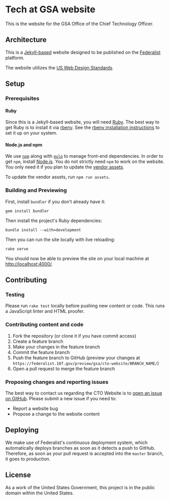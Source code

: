 # Tech at GSA website

This is the website for the GSA Office of the Chief Technology Officer.

## Architecture

This is a [Jekyll-based](http://jekyllrb.com/) website designed to be published on the
[Federalist](https://federalist.18f.gov/) platform.

The website utilizes the [US Web Design Standards](https://standards.usa.gov/).

## Setup

### Prerequisites

#### Ruby

Since this is a Jekyll-based website, you will need [Ruby](https://www.ruby-lang.org/en/). The best way to get
Ruby is to install it via [rbenv](https://github.com/rbenv/rbenv). See the
[rbenv installation instructions](https://github.com/rbenv/rbenv#installation)
to set it up on your system.

#### Node.js and npm

We use [`npm`](https://www.npmjs.com/) along with [`gulp`](http://gulpjs.com/) to manage front-end dependencies. In order to get `npm`, install [Node.js](https://nodejs.org/). You do not strictly need `npm` to work on the website. You only need it if you plan to update the [vendor assets](/assets/vendor/).

To update the vendor assets, run `npm run assets`.

### Building and Previewing

First, install `bundler` if you don't already have it:

```
gem install bundler
```

Then install the project's Ruby dependencies:

```
bundle install --with=development
```

Then you can run the site locally with live reloading:

```
rake serve
```

You should now be able to preview the site on your local machine at [http://localhost:4000/](http://localhost:4000/).

## Contributing

### Testing

Please run `rake test` locally before pushing new content or code. This runs a JavaScript linter and HTML proofer.

### Contributing content and code

1. Fork the repository (or clone it if you have commit access)
2. Create a feature branch
3. Make your changes in the feature branch
4. Commit the feature branch
5. Push the feature branch to GitHub (preview your changes at `https://federalist.18f.gov/preview/gsa/cto-website/BRANCH_NAME/`)
6. Open a pull request to merge the feature branch

### Proposing changes and reporting issues

The best way to contact us regarding the CTO Website is to [open an issue on GitHub](https://github.com/GSA/cto-website/issues/new). Please submit a new issue if you need to:

* Report a website bug
* Propose a change to the website content

## Deploying

We make use of Federalist's continuous deployment system, which automatically deploys branches as soon as it detects a push to GitHub. Therefore, as soon as your pull request is accepted into the `master` branch, it goes to production.

## License

As a work of the United States Government, this project is in the public domain
within the United States.
